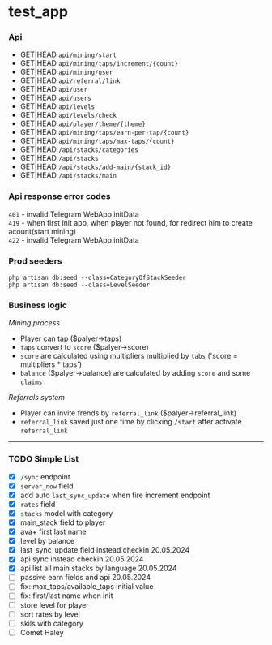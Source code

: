 # test_app

### Api

- GET|HEAD `api/mining/start`
- GET|HEAD `api/mining/taps/increment/{count}`
- GET|HEAD `api/mining/user`
- GET|HEAD `api/referral/link`
- GET|HEAD `api/user`
- GET|HEAD `api/users`
- GET|HEAD `api/levels`
- GET|HEAD `api/levels/check`
- GET|HEAD `api/player/theme/{theme}`
- GET|HEAD `api/mining/taps/earn-per-tap/{count}`
- GET|HEAD `api/mining/taps/max-taps/{count}`
- GET|HEAD `/api/stacks/categories`
- GET|HEAD `/api/stacks`
- GET|HEAD `/api/stacks/add-main/{stack_id}`
- GET|HEAD `/api/stacks/main`

### Api response error codes

`401` - invalid Telegram WebApp initData\
`419` - when first init app, when player not found, for redirect him to create acount(start mining)\
`422` - invalid Telegram WebApp initData

### Prod seeders
```shell
php artisan db:seed --class=CategoryOfStackSeeder
php artisan db:seed --class=LevelSeeder
```


### Business logic

*Mining process*
- Player can tap ($palyer->taps)
- `taps` convert to `score` ($palyer->score) 
- `score` are calculated using multipliers multiplied by `tabs` ('score = multipliers * taps')
- `balance` ($palyer->balance) are calculated by adding `score` and some `claims`

*Referrals system*
- Player can invite frends by `referral_link` ($palyer->referral_link)
- `referral_link` saved just one time by clicking `/start` after activate `referral_link`

<hr>

### TODO Simple List

- [x] `/sync` endpoint
- [x] `server_now` field
- [x] add auto `last_sync_update` when fire increment endpoint
- [x] `rates` field
- [x] `stacks` model with category
- [x] main_stack field to player
- [x] ava+ first last name
- [x] level by balance
- [x] last_sync_update field instead checkin 	20.05.2024
- [x] api sync instead checkin					20.05.2024
- [x] api list all main stacks by language 		20.05.2024
- [ ] passive earn fields and api				20.05.2024
- [ ] fix: max_taps/available_taps initial value
- [ ] fix: first/last name when init
- [ ] store level for player
- [ ] sort rates by level
- [ ] skils with category
- [ ] Comet Haley
